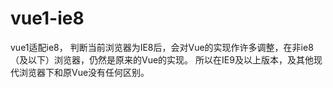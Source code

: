 # vue1-ie8
vue1适配ie8，
判断当前浏览器为IE8后，会对Vue的实现作许多调整，在非ie8（及以下）浏览器，仍然是原来的Vue的实现。
所以在IE9及以上版本，及其他现代浏览器下和原Vue没有任何区别。
